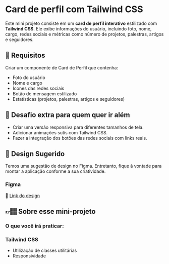 # Card de perfil com Tailwind CSS
Este mini projeto consiste em um **card de perfil interativo** estilizado com **Tailwind CSS**. Ele exibe informações do usuário, incluindo foto, nome, cargo, redes sociais e métricas como número de projetos, palestras, artigos e seguidores.

## 🔨 Requisitos

   Criar um componente de Card de Perfil que contenha:
   - Foto do usuário
   - Nome e cargo
   - Ícones das redes sociais
   - Botão de mensagem estilizado
   - Estatísticas (projetos, palestras, artigos e seguidores)

## 🔨 Desafio extra para quem quer ir além

- Criar uma versão responsiva para diferentes tamanhos de tela.
- Adicionar animações sutis com Tailwind CSS.
- Fazer a integração dos botões das redes sociais com links reais.

## 🎨 Design Sugerido

Temos uma sugestão de design no Figma. Entretanto, fique à vontade para montar a aplicação conforme a sua criatividade.

### Figma

🔗 [Link do design](https://www.figma.com/community/file/1475945236072799046)

## 👉🏽 Sobre esse mini-projeto

### O que você irá praticar:

### Tailwind CSS
- Utilização de classes utilitárias
- Responsividade
